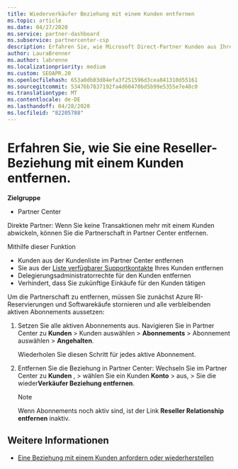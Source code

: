 ```yaml
---
title: Wiederverkäufer Beziehung mit einem Kunden entfernen
ms.topic: article
ms.date: 04/27/2020
ms.service: partner-dashboard
ms.subservice: partnercenter-csp
description: Erfahren Sie, wie Microsoft Direct-Partner Kunden aus Ihrer Liste entfernen, Delegierte Administratorrechte entfernen und die Unterstützung für einen Kunden nicht mehr unterstützen oder erwerben können.
author: LauraBrenner
ms.author: labrenne
ms.localizationpriority: medium
ms.custom: SEOAPR.20
ms.openlocfilehash: 653a0db03d84efa3f251596d3cea841310d55161
ms.sourcegitcommit: 53476b7837192fa4d60470bd5b99e5355e7e48c0
ms.translationtype: MT
ms.contentlocale: de-DE
ms.lasthandoff: 04/28/2020
ms.locfileid: "82205788"
---
```

# <a name="learn-how-to-remove-a-reseller-relationship-with-a-customer"></a>Erfahren Sie, wie Sie eine Reseller-Beziehung mit einem Kunden entfernen.

**Zielgruppe**

- Partner Center

Direkte Partner: Wenn Sie keine Transaktionen mehr mit einem Kunden abwickeln, können Sie die Partnerschaft in Partner Center entfernen.

Mithilfe dieser Funktion
- Kunden aus der Kundenliste im Partner Center entfernen
- Sie aus der [Liste verfügbarer Supportkontakte](assign-support-contacts.md) Ihres Kunden entfernen
- Delegierungsadministratorrechte für den Kunden entfernen
- Verhindert, dass Sie zukünftige Einkäufe für den Kunden tätigen

Um die Partnerschaft zu entfernen, müssen Sie zunächst Azure RI-Reservierungen und Softwarekäufe stornieren und alle verbleibenden aktiven Abonnements aussetzen:
1. Setzen Sie alle aktiven Abonnements aus. Navigieren Sie in Partner Center zu **Kunden** > Kunden auswählen > **Abonnements** > Abonnement auswählen > **Angehalten**. 

   Wiederholen Sie diesen Schritt für jedes aktive Abonnement.

2. Entfernen Sie die Beziehung in Partner Center: Wechseln Sie im Partner Center zu **Kunden** , > wählen Sie ein Kunden **Konto** > aus, > Sie die wieder**Verkäufer Beziehung entfernen**.

   > [!NOTE]
   > Wenn Abonnements noch aktiv sind, ist der Link **Reseller Relationship entfernen** inaktiv.

## <a name="see-also"></a>Weitere Informationen

- [Eine Beziehung mit einem Kunden anfordern oder wiederherstellen](request-a-relationship-with-a-customer.md)
